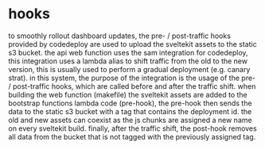 # hooks

to smoothly rollout dashboard updates, the pre- / post-traffic hooks provided by codedeploy are used to upload the sveltekit assets to the static s3 bucket.
the api web function uses the sam integration for codedeploy, this integration uses a lambda alias to shift traffic from the old to the new version, this is usually used to perform a gradual deployment (e.g. canary strat). in this system, the purpose of the integration is the usage of the pre- / post-traffic hooks, which are called before and after the traffic shift. when building the web function (makefile) the sveltekit assets are added to the bootstrap functions lambda code (pre-hook), the pre-hook then sends the data to the static s3 bucket with a tag that contains the deployment id. the old and new assets can coexist as the js chunks are assigned a new name on every sveltekit build. finally, after the traffic shift, the post-hook removes all data from the bucket that is not tagged with the previously assigned tag.